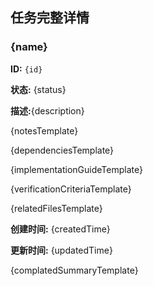 ## 任务完整详情

### {name}

**ID:** `{id}`

**状态:** {status}

**描述:**{description}

{notesTemplate}

{dependenciesTemplate}

{implementationGuideTemplate}

{verificationCriteriaTemplate}

{relatedFilesTemplate}

**创建时间:** {createdTime}

**更新时间:** {updatedTime}

{complatedSummaryTemplate}
